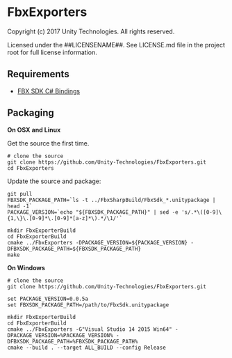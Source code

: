# FbxExporters

Copyright (c) 2017 Unity Technologies. All rights reserved.

Licensed under the ##LICENSENAME##.
See LICENSE.md file in the project root for full license information.

Requirements
------------

* [FBX SDK C# Bindings](https://github.com/Unity-Technologies/FbxSharp)

Packaging
---------

**On OSX and Linux**

Get the source the first time.
```
# clone the source
git clone https://github.com/Unity-Technologies/FbxExporters.git
cd FbxExporters
```

Update the source and package:
```
git pull
FBXSDK_PACKAGE_PATH=`ls -t ../FbxSharpBuild/FbxSdk_*.unitypackage | head -1`
PACKAGE_VERSION=`echo "${FBXSDK_PACKAGE_PATH}" | sed -e 's/.*\([0-9]\{1,\}\.[0-9]*\.[0-9]*[a-z]*\).*/\1/'`

mkdir FbxExporterBuild
cd FbxExporterBuild
cmake ../FbxExporters -DPACKAGE_VERSION=${PACKAGE_VERSION} -DFBXSDK_PACKAGE_PATH=${FBXSDK_PACKAGE_PATH}
make
```

**On Windows**

```
# clone the source
git clone https://github.com/Unity-Technologies/FbxExporters.git

set PACKAGE_VERSION=0.0.5a
set FBXSDK_PACKAGE_PATH=/path/to/FbxSdk.unitypackage

mkdir FbxExporterBuild
cd FbxExporterBuild
cmake ../FbxExporters -G"Visual Studio 14 2015 Win64" -DPACKAGE_VERSION=%PACKAGE_VERSION% -DFBXSDK_PACKAGE_PATH=%FBXSDK_PACKAGE_PATH%
cmake --build . --target ALL_BUILD --config Release
```
